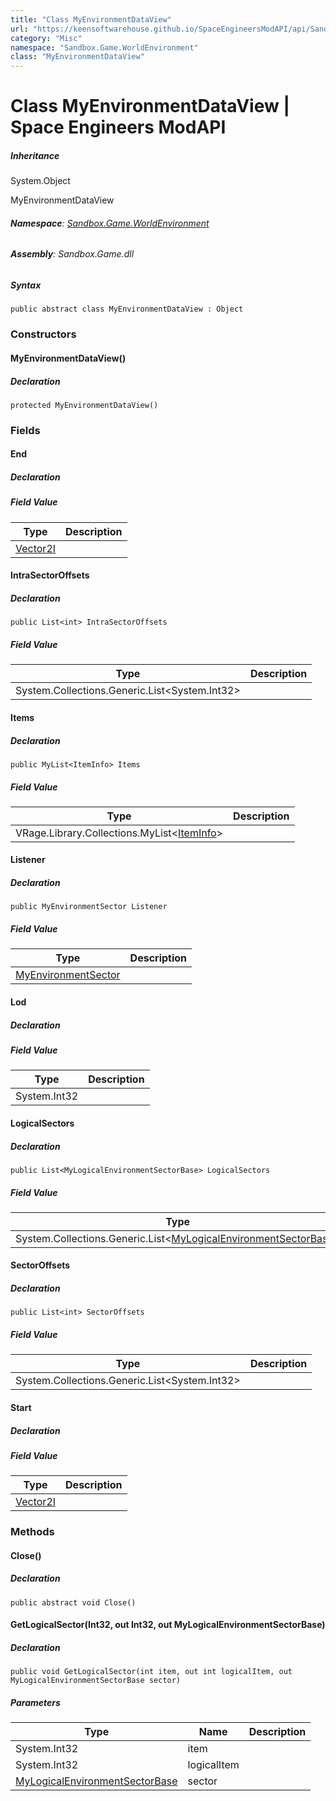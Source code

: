 ```yaml
---
title: "Class MyEnvironmentDataView"
url: "https://keensoftwarehouse.github.io/SpaceEngineersModAPI/api/Sandbox.Game.WorldEnvironment.MyEnvironmentDataView.html"
category: "Misc"
namespace: "Sandbox.Game.WorldEnvironment"
class: "MyEnvironmentDataView"
---
```


# Class MyEnvironmentDataView | Space Engineers ModAPI

##### Inheritance

System.Object

MyEnvironmentDataView

###### **Namespace**: [Sandbox.Game.WorldEnvironment](https://keensoftwarehouse.github.io/SpaceEngineersModAPI/api/Sandbox.Game.WorldEnvironment.html)

###### **Assembly**: Sandbox.Game.dll

##### Syntax

```
public abstract class MyEnvironmentDataView : Object
```

### Constructors

#### MyEnvironmentDataView()

##### Declaration

```
protected MyEnvironmentDataView()
```

### Fields

#### End

##### Declaration

##### Field Value

| Type | Description |
| --- | --- |
| [Vector2I](https://keensoftwarehouse.github.io/SpaceEngineersModAPI/api/VRageMath.Vector2I.html) |     |

#### IntraSectorOffsets

##### Declaration

```
public List<int> IntraSectorOffsets
```

##### Field Value

| Type | Description |
| --- | --- |
| System.Collections.Generic.List<System.Int32\> |     |

#### Items

##### Declaration

```
public MyList<ItemInfo> Items
```

##### Field Value

| Type | Description |
| --- | --- |
| VRage.Library.Collections.MyList<[ItemInfo](https://keensoftwarehouse.github.io/SpaceEngineersModAPI/api/Sandbox.Game.WorldEnvironment.ItemInfo.html)\> |     |

#### Listener

##### Declaration

```
public MyEnvironmentSector Listener
```

##### Field Value

| Type | Description |
| --- | --- |
| [MyEnvironmentSector](https://keensoftwarehouse.github.io/SpaceEngineersModAPI/api/Sandbox.Game.WorldEnvironment.MyEnvironmentSector.html) |     |

#### Lod

##### Declaration

##### Field Value

| Type | Description |
| --- | --- |
| System.Int32 |     |

#### LogicalSectors

##### Declaration

```
public List<MyLogicalEnvironmentSectorBase> LogicalSectors
```

##### Field Value

| Type | Description |
| --- | --- |
| System.Collections.Generic.List<[MyLogicalEnvironmentSectorBase](https://keensoftwarehouse.github.io/SpaceEngineersModAPI/api/Sandbox.Game.WorldEnvironment.MyLogicalEnvironmentSectorBase.html)\> |     |

#### SectorOffsets

##### Declaration

```
public List<int> SectorOffsets
```

##### Field Value

| Type | Description |
| --- | --- |
| System.Collections.Generic.List<System.Int32\> |     |

#### Start

##### Declaration

##### Field Value

| Type | Description |
| --- | --- |
| [Vector2I](https://keensoftwarehouse.github.io/SpaceEngineersModAPI/api/VRageMath.Vector2I.html) |     |

### Methods

#### Close()

##### Declaration

```
public abstract void Close()
```

#### GetLogicalSector(Int32, out Int32, out MyLogicalEnvironmentSectorBase)

##### Declaration

```
public void GetLogicalSector(int item, out int logicalItem, out MyLogicalEnvironmentSectorBase sector)
```

##### Parameters

| Type | Name | Description |
| --- | --- | --- |
| System.Int32 | item |     |
| System.Int32 | logicalItem |     |
| [MyLogicalEnvironmentSectorBase](https://keensoftwarehouse.github.io/SpaceEngineersModAPI/api/Sandbox.Game.WorldEnvironment.MyLogicalEnvironmentSectorBase.html) | sector |     |